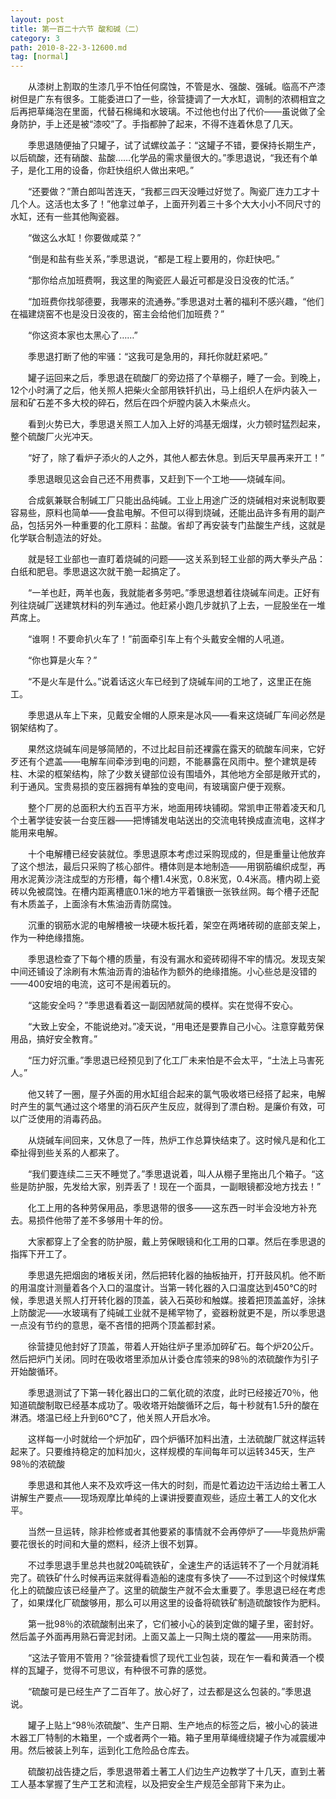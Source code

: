 ```yaml
---
layout: post
title: 第一百二十六节 酸和碱（二）
category: 3
path: 2010-8-22-3-12600.md
tag: [normal]
---
```


　　从漆树上割取的生漆几乎不怕任何腐蚀，不管是水、强酸、强碱。临高不产漆树但是广东有很多。工能委进口了一些，徐营捷调了一大水缸，调制的浓稠相宜之后再把草绳泡在里面，代替石棉绳和水玻璃。不过他也付出了代价——虽说做了全身防护，手上还是被“漆咬”了。手指都肿了起来，不得不连着休息了几天。

　　季思退随便抽了只罐子，试了试螺纹盖子：“这罐子不错，要保持长期生产，以后硫酸，还有硝酸、盐酸……化学品的需求量很大的。”季思退说，“我还有个单子，是化工用的设备，你赶快组织人做出来吧。”

　　“还要做？”萧白郎叫苦连天，“我都三四天没睡过好觉了。陶瓷厂连力工才十几个人。这活也太多了！”他拿过单子，上面开列着三十多个大大小小不同尺寸的水缸，还有一些其他陶瓷器。

　　“做这么水缸！你要做咸菜？”

　　“倒是和盐有些关系，”季思退说，“都是工程上要用的，你赶快吧。”

　　“那你给点加班费啊，我这里的陶瓷匠人最近可都是没日没夜的忙活。”

　　“加班费你找邬德要，我哪来的流通券。”季思退对土著的福利不感兴趣，“他们在福建烧窑不也是没日没夜的，窑主会给他们加班费？”

　　“你这资本家也太黑心了……”

　　季思退打断了他的牢骚：“这我可是急用的，拜托你就赶紧吧。”

　　罐子运回来之后，季思退在硫酸厂的旁边搭了个草棚子，睡了一会。到晚上，12个小时满了之后，他关照人把柴火全部用铁钎扒出，马上组织人在炉内装入一层和矿石差不多大校的碎石，然后在四个炉膛内装入木柴点火。

　　看到火势已大，季思退关照工人加入上好的鸿基无烟煤，火力顿时猛烈起来，整个硫酸厂火光冲天。

　　“好了，除了看炉子添火的人之外，其他人都去休息。到后天早晨再来开工！”

　　季思退眼见这会自己还不用费事，又赶到下一个工地——烧碱车间。

　　合成氨兼联合制碱工厂只能出品纯碱。工业上用途广泛的烧碱相对来说制取要容易些，原料也简单——食盐电解。不但可以得到烧碱，还能出品许多有用的副产品，包括另外一种重要的化工原料：盐酸。省却了再安装专门盐酸生产线，这就是化学联合制造法的好处。

　　就是轻工业部也一直盯着烧碱的问题——这关系到轻工业部的两大拳头产品：白纸和肥皂。季思退这次就干脆一起搞定了。

　　“一羊也赶，两羊也轰，我就能者多劳吧。”季思退想着往烧碱车间走。正好有列往烧碱厂送建筑材料的列车通过。他赶紧小跑几步就扒了上去，一屁股坐在一堆芦席上。

　　“谁啊！不要命扒火车了！”前面牵引车上有个头戴安全帽的人吼道。

　　“你也算是火车？”

　　“不是火车是什么。”说着话这火车已经到了烧碱车间的工地了，这里正在施工。

　　季思退从车上下来，见戴安全帽的人原来是冰风——看来这烧碱厂车间必然是钢架结构了。

　　果然这烧碱车间是够简陋的，不过比起目前还裸露在露天的硫酸车间来，它好歹还有个遮盖——电解车间牵涉到电的问题，不能暴露在风雨中。整个建筑是砖柱、木梁的框架结构，除了少数关键部位设有围墙外，其他地方全部是敞开式的，利于通风。宝贵易损的变压器拥有单独的变电间，有玻璃窗户便于观察。

　　整个厂房的总面积大约五百平方米，地面用砖块铺砌。常凯申正带着凌天和几个土著学徒安装一台变压器——把博铺发电站送出的交流电转换成直流电，这样才能用来电解。

　　十个电解槽已经安装就位。季思退原本考虑过采购现成的，但是重量让他放弃了这个想法，最后只采购了核心部件。槽体则是本地制造——用钢筋编织成型，再用水泥黄沙浇注成型的方形槽，每个槽1.4米宽，0.8米宽，0.4米高。槽内砌上瓷砖以免被腐蚀。在槽内距离槽底0.1米的地方平着镶嵌一张铁丝网。每个槽子还配有木质盖子，上面涂有木焦油沥青防腐蚀。

　　沉重的钢筋水泥的电解槽被一块硬木板托着，架空在两堵砖砌的底部支架上，作为一种绝缘措施。

　　季思退检查了下每个槽的质量，有没有漏水和瓷砖砌得不牢的情况。发现支架中间还铺设了涂刷有木焦油沥青的油毡作为额外的绝缘措施。小心些总是没错的——400安培的电流，这可不是闹着玩的。

　　“这能安全吗？”季思退看着这一副因陋就简的模样。实在觉得不安心。

　　“大致上安全，不能说绝对。”凌天说，“用电还是要靠自己小心。注意穿戴劳保用品，搞好安全教育。”

　　“压力好沉重。”季思退已经预见到了化工厂未来怕是不会太平，“土法上马害死人。”

　　他又转了一圈，屋子外面的用水缸组合起来的氯气吸收塔已经搭了起来，电解时产生的氯气通过这个塔里的消石灰产生反应，就得到了漂白粉。是廉价有效，可以广泛使用的消毒药品。

　　从烧碱车间回来，又休息了一阵，热炉工作总算快结束了。这时候凡是和化工牵扯得到些关系的人都来了。

　　“我们要连续二三天不睡觉了。”季思退说着，叫人从棚子里拖出几个箱子。“这些是防护服，先发给大家，别弄丢了！现在一个面具，一副眼镜都没地方找去！”

　　化工上用的各种劳保用品，季思退带的很多——这东西一时半会没地方补充去。易损件他带了差不多够用十年的份。

　　大家都穿上了全套的防护服，戴上劳保眼镜和化工用的口罩。然后在季思退的指挥下开工了。

　　季思退先把烟囱的堵板关闭，然后把转化器的抽板抽开，打开鼓风机。他不断的用温度计测量着各个入口的温度计。当第一转化器的入口温度达到450℃的时候，季思退关照人打开转化器的顶盖，装入石英砂和触媒。接着把顶盖盖好，涂抹上防酸泥——水玻璃有了纯碱工业就不是稀罕物了，瓷器粉就更不是，所以季思退一点没有节约的意思，毫不吝惜的把两个顶盖都封紧。

　　徐营捷见他封好了顶盖，带着人开始往炉子里添加碎矿石。每个炉20公斤。然后把炉门关闭。同时在吸收塔里添加从计委仓库领来的98％的浓硫酸作为引子开始酸循环。

　　季思退测试了下第一转化器出口的二氧化硫的浓度，此时已经接近70％，他知道硫酸制取已经基本成功了。吸收塔开始酸循环之后，每十秒就有1.5升的酸在淋洒。塔温已经上升到60℃了，他关照人开启水冷。

　　这样每一小时就给一个炉加矿，四个炉循环加料出渣，土法硫酸厂就这样运转起来了。只要维持稳定的加料加火，这样规模的车间每年可以运转345天，生产98％的浓硫酸

　　季思退和其他人来不及欢呼这一伟大的时刻，而是忙着边边干活边给土著工人讲解生产要点——现场观摩比单纯的上课讲授要直观些，适应土著工人的文化水平。

　　当然一旦运转，除非检修或者其他要紧的事情就不会再停炉了——毕竟热炉需要花很长的时间和大量的燃料，经济上很不划算。

　　不过季思退手里总共也就20吨硫铁矿，全速生产的话运转不了一个月就消耗完了。硫铁矿什么时候再运来就得看造船的速度有多快了——不过到这个时候煤焦化上的硫酸应该已经量产了。这里的硫酸生产就不会太重要了。季思退已经在考虑了，如果煤化厂硫酸够用，那么可以用这里的设备将硫铁矿制造硫酸铵作为肥料。

　　第一批98％的浓硫酸制出来了，它们被小心的装到定做的罐子里，密封好。然后盖子外面再用熟石膏泥封闭。上面又盖上一只陶土烧的覆盆——用来防雨。

　　“这法子管用不管用？”徐营捷看惯了现代工业包装，现在乍一看和黄酒一个模样的瓦罐子，觉得不可思议，有种很不可靠的感觉。

　　“硫酸可是已经生产了二百年了。放心好了，过去都是这么包装的。”季思退说。

　　罐子上贴上“98％浓硫酸”、生产日期、生产地点的标签之后，被小心的装进木器工厂特制的木箱里，一个或者两个一箱。箱子里用草绳缠绕罐子作为减震缓冲用。然后被装上列车，运到化工危险品仓库去。

　　硫酸初战告捷之后，季思退带着土著工人们边生产边教学了十几天，直到土著工人基本掌握了生产工艺和流程，以及把安全生产规范全部背下来为止。
